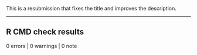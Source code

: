 This is a resubmission that fixes the title and improves the description.

---

## R CMD check results

0 errors | 0 warnings | 0 note

